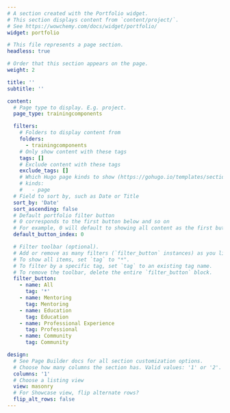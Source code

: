 ```yaml
---
# A section created with the Portfolio widget.
# This section displays content from `content/project/`.
# See https://wowchemy.com/docs/widget/portfolio/
widget: portfolio

# This file represents a page section.
headless: true

# Order that this section appears on the page.
weight: 2

title: ''
subtitle: ''

content:
  # Page type to display. E.g. project.
  page_type: trainingcomponents

  filters:
    # Folders to display content from
    folders:
      - trainingcomponents
    # Only show content with these tags
    tags: []
    # Exclude content with these tags
    exclude_tags: []
    # Which Hugo page kinds to show (https://gohugo.io/templates/section-templates/#page-kinds)
    # kinds:
    #   - page
  # Field to sort by, such as Date or Title
  sort_by: 'Date'
  sort_ascending: false
  # Default portfolio filter button
  # 0 corresponds to the first button below and so on
  # For example, 0 will default to showing all content as the first button below shows content with *any* tag
  default_button_index: 0

  # Filter toolbar (optional).
  # Add or remove as many filters (`filter_button` instances) as you like.
  # To show all items, set `tag` to "*".
  # To filter by a specific tag, set `tag` to an existing tag name.
  # To remove the toolbar, delete the entire `filter_button` block.
  filter_button:
    - name: All
      tag: '*'
    - name: Mentoring
      tag: Mentoring
    - name: Education
      tag: Education
    - name: Professional Experience
      tag: Professional
    - name: Community
      tag: Community

design:
  # See Page Builder docs for all section customization options.
  # Choose how many columns the section has. Valid values: '1' or '2'.
  columns: '1'
  # Choose a listing view
  view: masonry
  # For Showcase view, flip alternate rows?
  flip_alt_rows: false
---
```


